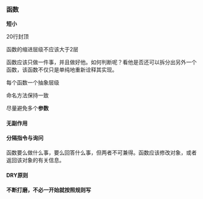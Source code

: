 ### 函数

**短小**

20行封顶

函数的缩进层级不应该大于2层

函数应该只做一件事，并且做好他。如何判断呢？看他是否还可以拆分出另外一个函数，该函数不仅只是单纯地重新诠释其实现。

每个函数一个抽象层级

命名方法保持一致

尽量避免多个**参数**


#### 无副作用

#### 分隔指令与询问

函数要么做什么事，要么回答什么事，但两者不可兼得。函数应该修改对象，或者返回该对象的有关信息。

#### DRY原则

####  不断打磨，不必一开始就按照规则写

